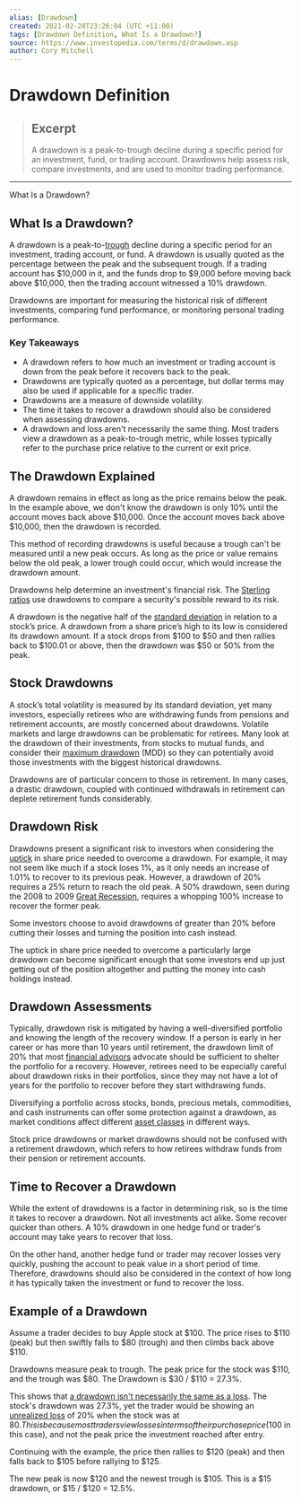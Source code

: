 ```yaml
---
alias: [Drawdown]
created: 2021-02-28T23:26:04 (UTC +11:00)
tags: [Drawdown Definition, What Is a Drawdown?]
source: https://www.investopedia.com/terms/d/drawdown.asp
author: Cory Mitchell
---
```


# Drawdown Definition

> ## Excerpt
> A drawdown is a peak-to-trough decline during a specific period for an investment, fund, or trading account. Drawdowns help assess risk, compare investments, and are used to monitor trading performance.

---

What Is a Drawdown?
## What Is a Drawdown?

A drawdown is a peak-to-[trough](https://www.investopedia.com/terms/t/trough.asp) decline during a specific period for an investment, trading account, or fund. A drawdown is usually quoted as the percentage between the peak and the subsequent trough. If a trading account has $10,000 in it, and the funds drop to $9,000 before moving back above $10,000, then the trading account witnessed a 10% drawdown.

Drawdowns are important for measuring the historical risk of different investments, comparing fund performance, or monitoring personal trading performance.

### Key Takeaways

-   A drawdown refers to how much an investment or trading account is down from the peak before it recovers back to the peak.
-   Drawdowns are typically quoted as a percentage, but dollar terms may also be used if applicable for a specific trader.
-   Drawdowns are a measure of downside volatility.
-   The time it takes to recover a drawdown should also be considered when assessing drawdowns.
-   A drawdown and loss aren't necessarily the same thing. Most traders view a drawdown as a peak-to-trough metric, while losses typically refer to the purchase price relative to the current or exit price.

## The Drawdown Explained

A drawdown remains in effect as long as the price remains below the peak. In the example above, we don't know the drawdown is only 10% until the account moves back above $10,000. Once the account moves back above $10,000, then the drawdown is recorded.

This method of recording drawdowns is useful because a trough can't be measured until a new peak occurs. As long as the price or value remains below the old peak, a lower trough could occur, which would increase the drawdown amount.

Drawdowns help determine an investment's financial risk. The [Sterling ratios](https://www.investopedia.com/terms/g/gbp.asp) use drawdowns to compare a security's possible reward to its risk.

A drawdown is the negative half of the [standard deviation](https://www.investopedia.com/terms/s/standarddeviation.asp) in relation to a stock’s price. A drawdown from a share price’s high to its low is considered its drawdown amount. If a stock drops from $100 to $50 and then rallies back to $100.01 or above, then the drawdown was $50 or 50% from the peak.

## Stock Drawdowns

A stock’s total volatility is measured by its standard deviation, yet many investors, especially retirees who are withdrawing funds from pensions and retirement accounts, are mostly concerned about drawdowns. Volatile markets and large drawdowns can be problematic for retirees. Many look at the drawdown of their investments, from stocks to mutual funds, and consider their [maximum drawdown](https://www.investopedia.com/terms/m/maximum-drawdown-mdd.asp) (MDD) so they can potentially avoid those investments with the biggest historical drawdowns.

Drawdowns are of particular concern to those in retirement. In many cases, a drastic drawdown, coupled with continued withdrawals in retirement can deplete retirement funds considerably.

## Drawdown Risk

Drawdowns present a significant risk to investors when considering the [uptick](https://www.investopedia.com/terms/u/uptick.asp) in share price needed to overcome a drawdown. For example, it may not seem like much if a stock loses 1%, as it only needs an increase of 1.01% to recover to its previous peak. However, a drawdown of 20% requires a 25% return to reach the old peak. A 50% drawdown, seen during the 2008 to 2009 [Great Recession](https://www.investopedia.com/terms/g/great-recession.asp), requires a whopping 100% increase to recover the former peak.

Some investors choose to avoid drawdowns of greater than 20% before cutting their losses and turning the position into cash instead.

The uptick in share price needed to overcome a particularly large drawdown can become significant enough that some investors end up just getting out of the position altogether and putting the money into cash holdings instead.

## Drawdown Assessments

Typically, drawdown risk is mitigated by having a well-diversified portfolio and knowing the length of the recovery window. If a person is early in her career or has more than 10 years until retirement, the drawdown limit of 20% that most [financial advisors](https://www.investopedia.com/terms/f/financial-advisor.asp) advocate should be sufficient to shelter the portfolio for a recovery. However, retirees need to be especially careful about drawdown risks in their portfolios, since they may not have a lot of years for the portfolio to recover before they start withdrawing funds.

Diversifying a portfolio across stocks, bonds, precious metals, commodities, and cash instruments can offer some protection against a drawdown, as market conditions affect different [asset classes](https://www.investopedia.com/terms/a/assetclasses.asp) in different ways.

Stock price drawdowns or market drawdowns should not be confused with a retirement drawdown, which refers to how retirees withdraw funds from their pension or retirement accounts.

## Time to Recover a Drawdown

While the extent of drawdowns is a factor in determining risk, so is the time it takes to recover a drawdown. Not all investments act alike. Some recover quicker than others. A 10% drawdown in one hedge fund or trader's account may take years to recover that loss.

On the other hand, another hedge fund or trader may recover losses very quickly, pushing the account to peak value in a short period of time. Therefore, drawdowns should also be considered in the context of how long it has typically taken the investment or fund to recover the loss.

## Example of a Drawdown

Assume a trader decides to buy Apple stock at $100. The price rises to $110 (peak) but then swiftly falls to $80 (trough) and then climbs back above $110.

Drawdowns measure peak to trough. The peak price for the stock was $110, and the trough was $80. The Drawdown is $30 / $110 = 27.3%.

This shows that [a drawdown isn't necessarily the same as a loss](https://www.investopedia.com/ask/answers/040215/what-difference-between-drawdown-and-disbursement.asp). The stock's drawdown was 27.3%, yet the trader would be showing an [unrealized loss](https://www.investopedia.com/terms/u/unrealizedloss.asp) of 20% when the stock was at $80. This is because most traders view losses in terms of their purchase price ($100 in this case), and not the peak price the investment reached after entry.

Continuing with the example, the price then rallies to $120 (peak) and then falls back to $105 before rallying to $125.

The new peak is now $120 and the newest trough is $105. This is a $15 drawdown, or $15 / $120 = 12.5%.

